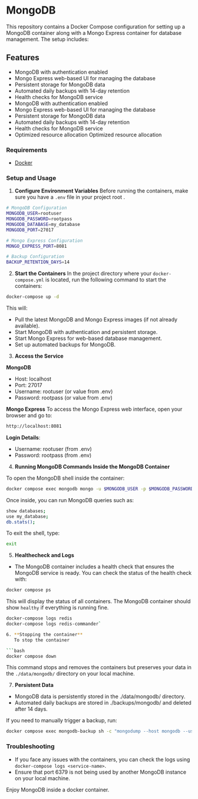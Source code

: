 # MongoDB

This repository contains a Docker Compose configuration for setting up a MongoDB container along with a Mongo Express container for database management. The setup includes:

## Features

- MongoDB with authentication enabled
- Mongo Express web-based UI for managing the database
- Persistent storage for MongoDB data
- Automated daily backups with 14-day retention
- Health checks for MongoDB service
- MongoDB with authentication enabled
- Mongo Express web-based UI for managing the database
- Persistent storage for MongoDB data
- Automated daily backups with 14-day retention
- Health checks for MongoDB service
- Optimized resource allocation Optimized resource allocation

### Requirements

- [Docker](https://docs.docker.com/engine/install/)

### Setup and Usage

1. **Configure Environment Variables**
   Before running the containers, make sure you have a `.env` file in your project root .

```bash
# MongoDB Configuration
MONGODB_USER=rootuser
MONGODB_PASSWORD=rootpass
MONGODB_DATABASE=my_database
MONGODB_PORT=27017

# Mongo Express Configuration
MONGO_EXPRESS_PORT=8081

# Backup Configuration
BACKUP_RETENTION_DAYS=14
```

2. **Start the Containers**
   In the project directory where your `docker-compose.yml` is located, run the following command to start the containers:

```bash
docker-compose up -d
```

This will:

- Pull the latest MongoDB and Mongo Express images (if not already available).
- Start MongoDB with authentication and persistent storage.
- Start Mongo Express for web-based database management.
- Set up automated backups for MongoDB.

3. **Access the Service**

**MongoDB**

- Host: localhost
- Port: 27017
- Username: rootuser (or value from .env)
- Password: rootpass (or value from .env)

**Mongo Express**
To access the Mongo Express web interface, open your browser and go to:

```bash
http://localhost:8081
```

**Login Details**:

- Username: rootuser (from .env)
- Password: rootpass (from .env)

4. **Running MongoDB Commands Inside the MongoDB Container**

To open the MongoDB shell inside the container:

```bash
docker compose exec mongodb mongo -u $MONGODB_USER -p $MONGODB_PASSWORD
```

Once inside, you can run MongoDB queries such as:

```bash
show databases;
use my_database;
db.stats();
```

To exit the shell, type:

```bash
exit
```

5. **Healthecheck and Logs**

- The MongoDB container includes a health check that ensures the MongoDB service is ready. You can check the status of the health check with:

```bash
docker compose ps
```

This will display the status of all containers. The MongoDB container should show `healthy` if everything is running fine.

````bash
docker-compose logs redis
docker-compose logs redis-commander`

6. **Stopping the container**
   To stop the container

```bash
docker compose down
````

This command stops and removes the containers but preserves your data in the `./data/mongodb/` directory on your local machine.

7. **Persistent Data**

- MongoDB data is persistently stored in the ./data/mongodb/ directory.
- Automated daily backups are stored in ./backups/mongodb/ and deleted after 14 days.

If you need to manually trigger a backup, run:

```bash
docker compose exec mongodb-backup sh -c "mongodump --host mongodb --username $MONGODB_USER --password $MONGODB_PASSWORD --out /backups/mongodb-manual-$(date +%F)"
```

### Troubleshooting

- If you face any issues with the containers, you can check the logs using `docker-compose logs <service-name>`.
- Ensure that port 6379 is not being used by another MongoDB instance on your local machine.

Enjoy MongoDB inside a docker container.
